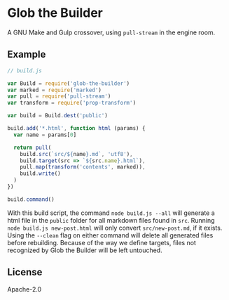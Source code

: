 # Glob the Builder

A GNU Make and Gulp crossover, using `pull-stream` in the engine room.

## Example

```js
// build.js

var Build = require('glob-the-builder')
var marked = require('marked')
var pull = require('pull-stream')
var transform = require('prop-transform')

var build = Build.dest('public')

build.add('*.html', function html (params) {
  var name = params[0]

  return pull(
    build.src(`src/${name}.md`, 'utf8'),
    build.target(src => `${src.name}.html`),
    pull.map(transform('contents', marked)),
    build.write()
  )
})

build.command()
```

With this build script, the command `node build.js --all` will generate a html file in the `public` folder for all markdown files found in `src`. Running `node build.js new-post.html` will only convert `src/new-post.md`, if it exists. Using the `--clean` flag on either command will delete all generated files before rebuilding. Because of the way we define targets, files not recognized by Glob the Builder will be left untouched.

## License

Apache-2.0
